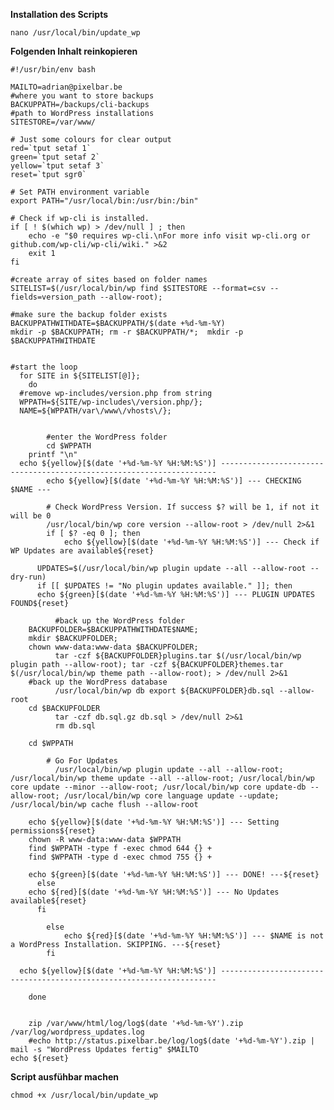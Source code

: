 **Installation des Scripts**

    nano /usr/local/bin/update_wp
    
**Folgenden Inhalt reinkopieren**

    #!/usr/bin/env bash

    MAILTO=adrian@pixelbar.be
    #where you want to store backups
    BACKUPPATH=/backups/cli-backups
    #path to WordPress installations
    SITESTORE=/var/www/

    # Just some colours for clear output
    red=`tput setaf 1`
    green=`tput setaf 2`
    yellow=`tput setaf 3`
    reset=`tput sgr0`

    # Set PATH environment variable
    export PATH="/usr/local/bin:/usr/bin:/bin"

    # Check if wp-cli is installed.
    if [ ! $(which wp) > /dev/null ] ; then
        echo -e "$0 requires wp-cli.\nFor more info visit wp-cli.org or github.com/wp-cli/wp-cli/wiki." >&2
        exit 1
    fi

    #create array of sites based on folder names
    SITELIST=$(/usr/local/bin/wp find $SITESTORE --format=csv --fields=version_path --allow-root);

    #make sure the backup folder exists
    BACKUPPATHWITHDATE=$BACKUPPATH/$(date +%d-%m-%Y)
    mkdir -p $BACKUPPATH; rm -r $BACKUPPATH/*;  mkdir -p $BACKUPPATHWITHDATE


    #start the loop
      for SITE in ${SITELIST[@]};
        do
      #remove wp-includes/version.php from string
      WPPATH=${SITE/wp-includes\/version.php/};
      NAME=${WPPATH/var\/www\/vhosts\/};


            #enter the WordPress folder
            cd $WPPATH
        printf "\n"
      echo ${yellow}[$(date '+%d-%m-%Y %H:%M:%S')] ---------------------------------------------------------------------
            echo ${yellow}[$(date '+%d-%m-%Y %H:%M:%S')] --- CHECKING $NAME ---

            # Check WordPress Version. If success $? will be 1, if not it will be 0
            /usr/local/bin/wp core version --allow-root > /dev/null 2>&1
            if [ $? -eq 0 ]; then
                echo ${yellow}[$(date '+%d-%m-%Y %H:%M:%S')] --- Check if WP Updates are available${reset}

          UPDATES=$(/usr/local/bin/wp plugin update --all --allow-root --dry-run)
          if [[ $UPDATES != "No plugin updates available." ]]; then
          echo ${green}[$(date '+%d-%m-%Y %H:%M:%S')] --- PLUGIN UPDATES FOUND${reset}

              #back up the WordPress folder
        BACKUPFOLDER=$BACKUPPATHWITHDATE$NAME;
        mkdir $BACKUPFOLDER;
        chown www-data:www-data $BACKUPFOLDER;
              tar -czf ${BACKUPFOLDER}plugins.tar $(/usr/local/bin/wp plugin path --allow-root); tar -czf ${BACKUPFOLDER}themes.tar $(/usr/local/bin/wp theme path --allow-root); > /dev/null 2>&1
        #back up the WordPress database
              /usr/local/bin/wp db export ${BACKUPFOLDER}db.sql --allow-root
        cd $BACKUPFOLDER
              tar -czf db.sql.gz db.sql > /dev/null 2>&1
              rm db.sql

        cd $WPPATH

            # Go For Updates
              /usr/local/bin/wp plugin update --all --allow-root; /usr/local/bin/wp theme update --all --allow-root; /usr/local/bin/wp core update --minor --allow-root; /usr/local/bin/wp core update-db --allow-root; /usr/local/bin/wp core language update --update; /usr/local/bin/wp cache flush --allow-root

        echo ${yellow}[$(date '+%d-%m-%Y %H:%M:%S')] --- Setting permissions${reset}
        chown -R www-data:www-data $WPPATH
        find $WPPATH -type f -exec chmod 644 {} +
        find $WPPATH -type d -exec chmod 755 {} +

        echo ${green}[$(date '+%d-%m-%Y %H:%M:%S')] --- DONE! ---${reset}
          else
        echo ${red}[$(date '+%d-%m-%Y %H:%M:%S')] --- No Updates available${reset}
          fi

            else
                echo ${red}[$(date '+%d-%m-%Y %H:%M:%S')] --- $NAME is not a WordPress Installation. SKIPPING. ---${reset}
            fi

      echo ${yellow}[$(date '+%d-%m-%Y %H:%M:%S')] ---------------------------------------------------------------------

        done


        zip /var/www/html/log/log$(date '+%d-%m-%Y').zip /var/log/wordpress_updates.log
        #echo http://status.pixelbar.be/log/log$(date '+%d-%m-%Y').zip | mail -s "WordPress Updates fertig" $MAILTO
    echo ${reset}


        
**Script ausfühbar machen**

    chmod +x /usr/local/bin/update_wp